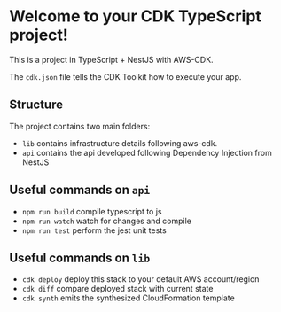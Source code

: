 # Welcome to your CDK TypeScript project!

This is a project in TypeScript + NestJS with AWS-CDK.

The `cdk.json` file tells the CDK Toolkit how to execute your app.

## Structure

The project contains two main folders:

 * `lib`       contains infrastructure details following aws-cdk.
 * `api`       contains the api developed following Dependency Injection from NestJS

## Useful commands on `api`

 * `npm run build`   compile typescript to js
 * `npm run watch`   watch for changes and compile
 * `npm run test`    perform the jest unit tests
 
 ## Useful commands on `lib`
 * `cdk deploy`      deploy this stack to your default AWS account/region
 * `cdk diff`        compare deployed stack with current state
 * `cdk synth`       emits the synthesized CloudFormation template

